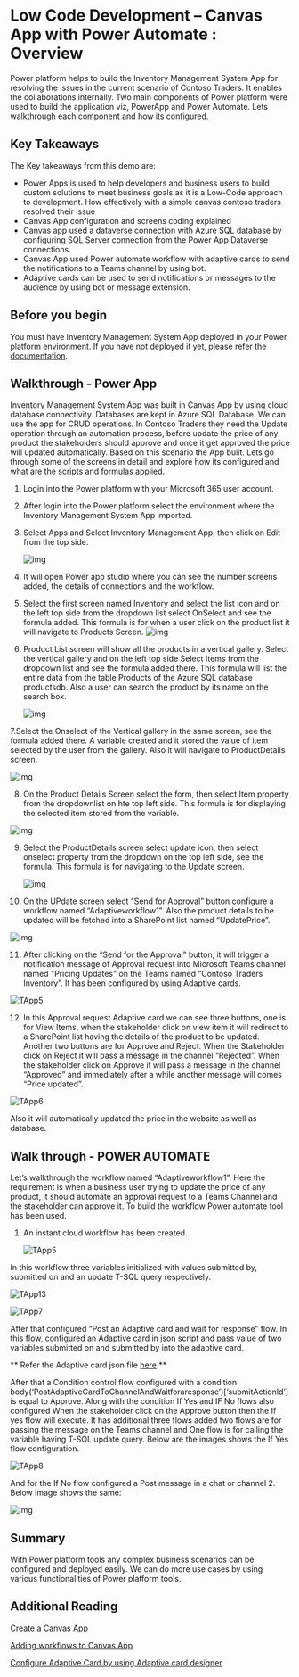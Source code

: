 # Low Code Development – Canvas App with Power Automate : Overview

Power platform helps to build the Inventory Management System App for resolving the issues in the current scenario of Contoso Traders. It enables the collaborations internally. Two main components of Power platform were used to build the application viz, PowerApp and Power Automate. Lets walkthrough each component and how its configured. 

## Key Takeaways

The Key takeaways from this demo are: 

* Power Apps is used to help developers and business users to build custom solutions to meet business goals as it is a Low-Code approach to development. How effectively with a simple canvas contoso traders resolved their issue
* Canvas App configuration and screens coding explained
* Canvas app used a dataverse connection with Azure SQL database by configuring SQL Server connection from the Power App Dataverse connections.
* Canvas App used Power automate workflow with adaptive cards to send the notifications to a Teams channel by using bot.
* Adaptive cards can be used to send notifications or messages to the audience by using bot or message extension.

## Before you begin

You must have Inventory Management System App deployed in your Power platform environment. If you have not deployed it yet, please refer the [documentation](https://github.com/seenakhan/ContosoTraders/blob/main/docs/Inventory-power-app-deployment-guide.md).

## Walkthrough - Power App 

Inventory Management System App was built in Canvas App by using cloud database connectivity. Databases are kept in Azure SQL Database. We can use the app for CRUD operations. In Contoso Traders they need the Update operation through an automation process, before update the price of any product the stakeholders should approve and once it get approved the price will updated automatically. Based on this scenario the App built. Lets go through some of the screens in detail and explore how its configured and what are the scripts and formulas applied.    
  
      
1. Login into the Power platform with your Microsoft 365 user account. 

2. After login into the Power platform select the environment where the Inventory Management System App imported.

3. Select Apps and Select Inventory Management App, then click on Edit from the top side.

   ![img](images/TApp1.png)

4. It will open Power app studio where you can see the number screens added,  the details of connections and the workflow.

5. Select the first screen named Inventory and select the list icon and on the left top side from the dropdown list select OnSelect and see the formula added. This formula is for when a user click on the product list it will navigate to Products Screen. 
   ![img](images/TApp2.png)


6. Product List screen will show all the products in a vertical gallery. Select the vertical gallery and on the left top side Select Items from the dropdown list and see the formula added there. This formula will list the entire data from the table Products of the Azure SQL database productsdb. Also a user can search the product by its name on the search box.

   ![img](images/NApp1.png)

7.Select the Onselect of the Vertical gallery in the same screen, see the formula added there. A variable created and it stored the value of item selected by the user from the gallery. Also it will navigate to ProductDetails screen.

   ![img](images/NApp2.png)   
  
8. On the Product Details Screen select the form, then select Item property from the dropdownlist on hte top left side. This formula is for displaying the selected item stored from the variable.

  ![img](images/NApp4.png)

  
9. Select the ProductDetails screen select update icon, then select onselect property from the dropdown on the top left side, see the formula. This formula is for navigating to the Update screen. 
   
   ![img](images/NApp3.png)

      
10. On the UPdate screen select “Send for Approval” button configure a workflow named “Adaptiveworkflow1”. Also the product details to be updated will be fetched into a SharePoint list named “UpdatePrice”.
       
   ![img](images/NApp5.png)
    
       
 11. After clicking on the “Send for the Approval” button, it will trigger a notification message of Approval request into Microsoft Teams channel named "Pricing Updates" on the Teams named “Contoso Traders Inventory”. It has been configured by using Adaptive cards.

   ![TApp5](images/FApp1.png)       
  
       
 12. In this Approval request Adaptive card we can see three buttons, one is for View Items, when the stakeholder click on view item it will redirect to a SharePoint list having the details of the product to be updated. Another two buttons are for Approve and Reject. When the Stakeholder click on Reject it will pass a message in the channel “Rejected”. When the stakeholder click on Approve it will pass a message in the channel “Approved” and immediately after a while another message will comes “Price updated”.
       
   ![TApp6](images/FApp2.png)
       
 Also it will automatically updated the price in the website as well as database.

## Walk through - POWER AUTOMATE

Let’s walkthrough the workflow named “Adaptiveworkflow1”. Here the requirement is when a business user trying to update the price of any product, it should automate an approval request to a Teams Channel and the stakeholder can approve it. To build the workflow Power automate tool has been used.

1. An instant cloud workflow has been created.

   ![TApp5](images/TApp5.png)
        
In this workflow three variables initialized with values submitted by, submitted on and an update T-SQL query respectively.
           
   ![TApp13](images/TApp6.png)
   
   ![TApp7](images/FApp3.png)
        
After that configured “Post an Adaptive card and wait for response” flow. In this flow, configured an Adaptive card in json script and pass value of two variables submitted on and submitted by into the adaptive card. 

** Refer the Adaptive card json file [here](https://github.com/seenakhan/ContosoTraders/blob/main/iac/Adaptivecard.json).** 

After that a Condition control flow configured with a condition body(‘PostAdaptiveCardToChannelAndWaitforaresponse’)[‘submitActionId’] is equal to Approve. Along with the condition If Yes and IF No flows also configured When the stakeholder click on the Approve button then the If yes flow will execute. It has additional three flows added two flows are for passing the message on the Teams channel and One flow is for calling the variable having T-SQL update query. Below are the images shows the If Yes flow configuration.

    
  ![TApp8](images/FApp4.png)
    
And for the If No flow configured a Post message in a chat or channel 2. Below image shows the same:

  ![img](images/FApp6.png)

## Summary

With Power platform tools any complex business scenarios can be configured and deployed easily. We can do more use cases by using various functionalities of Power platform tools.

## Additional Reading

[Create a Canvas App](https://learn.microsoft.com/en-us/power-apps/maker/canvas-apps/get-started-test-drive)

[Adding workflows to Canvas App
](https://learn.microsoft.com/en-us/power-apps/maker/canvas-apps/using-logic-flows)

[Configure Adaptive Card by using Adaptive card designer](https://adaptivecards.io/designer/)
      
      
      
